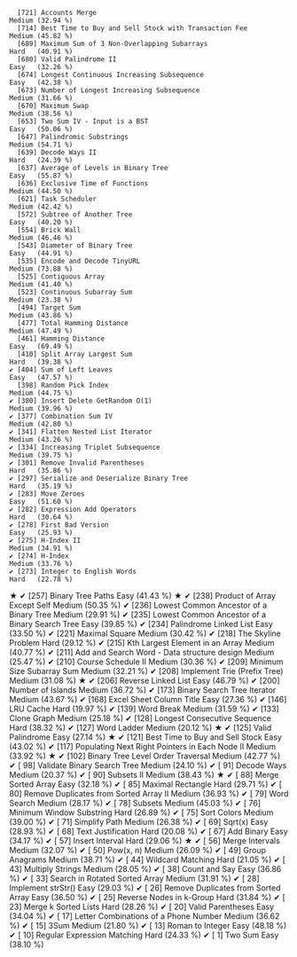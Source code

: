       [721] Accounts Merge                                               Medium (32.94 %)
      [714] Best Time to Buy and Sell Stock with Transaction Fee         Medium (45.82 %)
      [689] Maximum Sum of 3 Non-Overlapping Subarrays                   Hard   (40.91 %)
      [680] Valid Palindrome II                                          Easy   (32.26 %)
      [674] Longest Continuous Increasing Subsequence                    Easy   (42.38 %)
      [673] Number of Longest Increasing Subsequence                     Medium (31.66 %)
      [670] Maximum Swap                                                 Medium (38.56 %)
      [653] Two Sum IV - Input is a BST                                  Easy   (50.06 %)
      [647] Palindromic Substrings                                       Medium (54.71 %)
      [639] Decode Ways II                                               Hard   (24.39 %)
      [637] Average of Levels in Binary Tree                             Easy   (55.87 %)
      [636] Exclusive Time of Functions                                  Medium (44.50 %)
      [621] Task Scheduler                                               Medium (42.42 %)
      [572] Subtree of Another Tree                                      Easy   (40.20 %)
      [554] Brick Wall                                                   Medium (46.46 %)
      [543] Diameter of Binary Tree                                      Easy   (44.91 %)
      [535] Encode and Decode TinyURL                                    Medium (73.88 %)
      [525] Contiguous Array                                             Medium (41.40 %)
      [523] Continuous Subarray Sum                                      Medium (23.38 %)
      [494] Target Sum                                                   Medium (43.86 %)
      [477] Total Hamming Distance                                       Medium (47.49 %)
      [461] Hamming Distance                                             Easy   (69.49 %)
      [410] Split Array Largest Sum                                      Hard   (39.38 %)
    ✔ [404] Sum of Left Leaves                                           Easy   (47.57 %)
      [398] Random Pick Index                                            Medium (44.75 %)
    ✔ [380] Insert Delete GetRandom O(1)                                 Medium (39.96 %)
    ✔ [377] Combination Sum IV                                           Medium (42.80 %)
    ✔ [341] Flatten Nested List Iterator                                 Medium (43.26 %)
    ✔ [334] Increasing Triplet Subsequence                               Medium (39.75 %)
    ✔ [301] Remove Invalid Parentheses                                   Hard   (35.86 %)
    ✔ [297] Serialize and Deserialize Binary Tree                        Hard   (35.19 %)
    ✔ [283] Move Zeroes                                                  Easy   (51.60 %)
    ✔ [282] Expression Add Operators                                     Hard   (30.64 %)
    ✔ [278] First Bad Version                                            Easy   (25.93 %)
    ✔ [275] H-Index II                                                   Medium (34.91 %)
    ✔ [274] H-Index                                                      Medium (33.76 %)
    ✔ [273] Integer to English Words                                     Hard   (22.78 %)
★   ✔ [257] Binary Tree Paths                                            Easy   (41.43 %)
★   ✔ [238] Product of Array Except Self                                 Medium (50.35 %)
    ✔ [236] Lowest Common Ancestor of a Binary Tree                      Medium (29.91 %)
    ✔ [235] Lowest Common Ancestor of a Binary Search Tree               Easy   (39.85 %)
    ✔ [234] Palindrome Linked List                                       Easy   (33.50 %)
    ✔ [221] Maximal Square                                               Medium (30.42 %)
    ✔ [218] The Skyline Problem                                          Hard   (29.12 %)
    ✔ [215] Kth Largest Element in an Array                              Medium (40.77 %)
    ✔ [211] Add and Search Word - Data structure design                  Medium (25.47 %)
    ✔ [210] Course Schedule II                                           Medium (30.36 %)
    ✔ [209] Minimum Size Subarray Sum                                    Medium (32.21 %)
    ✔ [208] Implement Trie (Prefix Tree)                                 Medium (31.08 %)
★   ✔ [206] Reverse Linked List                                          Easy   (46.79 %)
    ✔ [200] Number of Islands                                            Medium (36.72 %)
    ✔ [173] Binary Search Tree Iterator                                  Medium (43.67 %)
    ✔ [168] Excel Sheet Column Title                                     Easy   (27.36 %)
    ✔ [146] LRU Cache                                                    Hard   (19.97 %)
    ✔ [139] Word Break                                                   Medium (31.59 %)
    ✔ [133] Clone Graph                                                  Medium (25.18 %)
    ✔ [128] Longest Consecutive Sequence                                 Hard   (38.32 %)
    ✔ [127] Word Ladder                                                  Medium (20.12 %)
★   ✔ [125] Valid Palindrome                                             Easy   (27.14 %)
★   ✔ [121] Best Time to Buy and Sell Stock                              Easy   (43.02 %)
    ✔ [117] Populating Next Right Pointers in Each Node II               Medium (33.92 %)
★   ✔ [102] Binary Tree Level Order Traversal                            Medium (42.77 %)
    ✔ [ 98] Validate Binary Search Tree                                  Medium (24.10 %)
    ✔ [ 91] Decode Ways                                                  Medium (20.37 %)
    ✔ [ 90] Subsets II                                                   Medium (38.43 %)
★   ✔ [ 88] Merge Sorted Array                                           Easy   (32.18 %)
    ✔ [ 85] Maximal Rectangle                                            Hard   (29.71 %)
    ✔ [ 80] Remove Duplicates from Sorted Array II                       Medium (36.93 %)
    ✔ [ 79] Word Search                                                  Medium (28.17 %)
    ✔ [ 78] Subsets                                                      Medium (45.03 %)
    ✔ [ 76] Minimum Window Substring                                     Hard   (26.89 %)
    ✔ [ 75] Sort Colors                                                  Medium (39.00 %)
    ✔ [ 71] Simplify Path                                                Medium (26.38 %)
    ✔ [ 69] Sqrt(x)                                                      Easy   (28.93 %)
    ✔ [ 68] Text Justification                                           Hard   (20.08 %)
    ✔ [ 67] Add Binary                                                   Easy   (34.17 %)
    ✔ [ 57] Insert Interval                                              Hard   (29.06 %)
★   ✔ [ 56] Merge Intervals                                              Medium (32.07 %)
    ✔ [ 50] Pow(x, n)                                                    Medium (26.09 %)
    ✔ [ 49] Group Anagrams                                               Medium (38.71 %)
    ✔ [ 44] Wildcard Matching                                            Hard   (21.05 %)
    ✔ [ 43] Multiply Strings                                             Medium (28.05 %)
    ✔ [ 38] Count and Say                                                Easy   (36.86 %)
    ✔ [ 33] Search in Rotated Sorted Array                               Medium (31.91 %)
    ✔ [ 28] Implement strStr()                                           Easy   (29.03 %)
    ✔ [ 26] Remove Duplicates from Sorted Array                          Easy   (36.50 %)
    ✔ [ 25] Reverse Nodes in k-Group                                     Hard   (31.84 %)
    ✔ [ 23] Merge k Sorted Lists                                         Hard   (28.26 %)
    ✔ [ 20] Valid Parentheses                                            Easy   (34.04 %)
    ✔ [ 17] Letter Combinations of a Phone Number                        Medium (36.62 %)
    ✔ [ 15] 3Sum                                                         Medium (21.80 %)
    ✔ [ 13] Roman to Integer                                             Easy   (48.18 %)
    ✔ [ 10] Regular Expression Matching                                  Hard   (24.33 %)
    ✔ [  1] Two Sum                                                      Easy   (38.10 %)
